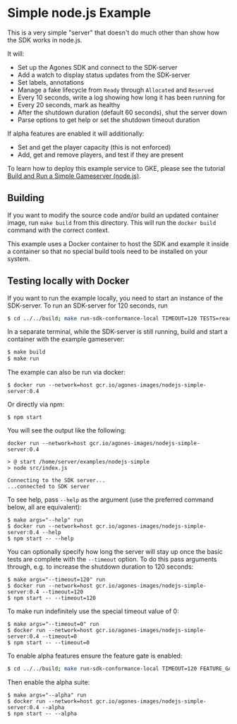# Simple node.js Example

This is a very simple "server" that doesn't do much other than show how the SDK works in node.js.

It will:
- Set up the Agones SDK and connect to the SDK-server
- Add a watch to display status updates from the SDK-server
- Set labels, annotations
- Manage a fake lifecycle from `Ready` through `Allocated` and `Reserved`
- Every 10 seconds, write a log showing how long it has been running for
- Every 20 seconds, mark as healthy
- After the shutdown duration (default 60 seconds), shut the server down
- Parse options to get help or set the shutdown timeout duration

If alpha features are enabled it will additionally:
- Set and get the player capacity (this is not enforced)
- Add, get and remove players, and test if they are present

To learn how to deploy this example service to GKE, please see the tutorial [Build and Run a Simple Gameserver (node.js)](https://agones.dev/site/docs/tutorials/simple-gameserver-nodejs/).

## Building

If you want to modify the source code and/or build an updated container image, run `make build` from this directory.
This will run the `docker build` command with the correct context.

This example uses a Docker container to host the SDK and example it inside a container so that no special build
tools need to be installed on your system.

## Testing locally with Docker

If you want to run the example locally, you need to start an instance of the SDK-server. To run an SDK-server for
120 seconds, run
```bash
$ cd ../../build; make run-sdk-conformance-local TIMEOUT=120 TESTS=ready,watch,health,gameserver
```

In a separate terminal, while the SDK-server is still running, build and start a container with the example gameserver:
```bash
$ make build
$ make run
```

The example can also be run via docker:
```
$ docker run --network=host gcr.io/agones-images/nodejs-simple-server:0.4
```
Or directly via npm:
```
$ npm start
```

You will see the output like the following:
```
docker run --network=host gcr.io/agones-images/nodejs-simple-server:0.4

> @ start /home/server/examples/nodejs-simple
> node src/index.js

Connecting to the SDK server...
...connected to SDK server
```

To see help, pass `--help` as the argument (use the preferred command below, all are equivalent):
```
$ make args="--help" run
$ docker run --network=host gcr.io/agones-images/nodejs-simple-server:0.4 --help
$ npm start -- --help
```

You can optionally specify how long the server will stay up once the basic tests are complete with the `--timeout` option.
To do this pass arguments through, e.g. to increase the shutdown duration to 120 seconds:
```
$ make args="--timeout=120" run
$ docker run --network=host gcr.io/agones-images/nodejs-simple-server:0.4 --timeout=120
$ npm start -- --timeout=120
```

To make run indefinitely use the special timeout value of 0:
```
$ make args="--timeout=0" run
$ docker run --network=host gcr.io/agones-images/nodejs-simple-server:0.4 --timeout=0
$ npm start -- --timeout=0
```

To enable alpha features ensure the feature gate is enabled:
```bash
$ cd ../../build; make run-sdk-conformance-local TIMEOUT=120 FEATURE_GATES="PlayerTracking=true" TESTS=ready,watch,health,gameserver
```

Then enable the alpha suite:
```
$ make args="--alpha" run
$ docker run --network=host gcr.io/agones-images/nodejs-simple-server:0.4 --alpha
$ npm start -- --alpha
```
